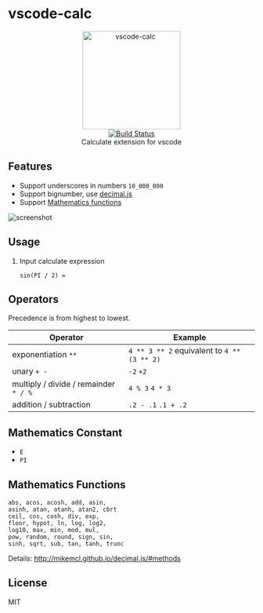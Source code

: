 # vscode-calc

<p align="center">
  <img src="https://github.com/weirongxu/vscode-calc/raw/master/logo/calc-logo.png" alt="vscode-calc" width="200">
  <br>
  <a href="https://travis-ci.com/weirongxu/vscode-calc">
    <img src="https://travis-ci.com/weirongxu/vscode-calc.svg?branch=master" alt="Build Status">
  </a>
  <br>
  Calculate extension for vscode
</p>

## Features

- Support underscores in numbers `10_000_000`
- Support bignumber, use [decimal.js](https://github.com/MikeMcl/decimal.js)
- Support [Mathematics functions](http://mikemcl.github.io/decimal.js/#methods)

![screenshot](https://user-images.githubusercontent.com/1709861/65939023-3987ce80-e457-11e9-8e4b-35a3287b1d8a.gif)

## Usage

1. Input calculate expression
   ```
   sin(PI / 2) =
   ```

## Operators

Precedence is from highest to lowest.

| Operator                              | Example                                     |
| ------------------------------------- | ------------------------------------------- |
| exponentiation `**`                   | `4 ** 3 ** 2` equivalent to `4 ** (3 ** 2)` |
| unary `+ -`                           | `-2` `+2`                                   |
| multiply / divide / remainder `* / %` | `4 % 3` `4 * 3`                             |
| addition / subtraction                | `.2 - .1` `.1 + .2`                         |

## Mathematics Constant

- `E`
- `PI`

## Mathematics Functions

```
abs, acos, acosh, add, asin,
asinh, atan, atanh, atan2, cbrt
ceil, cos, cosh, div, exp,
floor, hypot, ln, log, log2,
log10, max, min, mod, mul,
pow, random, round, sign, sin,
sinh, sqrt, sub, tan, tanh, trunc
```

Details: http://mikemcl.github.io/decimal.js/#methods

## License

MIT
